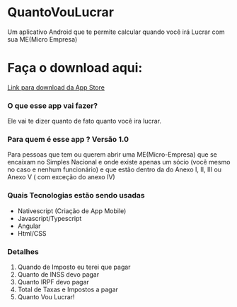 # QuantoVouLucrar
Um aplicativo Android que te permite calcular quando você irá Lucrar com sua ME(Micro Empresa)

# Faça o download aqui:
[Link para download da App Store](https://www.amazon.com.br/Dev-Aprender-Quanto-Vou-Lucrar/dp/B07VHGK4Y2/ref=sr_1_1?__mk_pt_BR=%C3%85M%C3%85%C5%BD%C3%95%C3%91&keywords=quanto+vou+lucrar&qid=1579001996&s=mobile-apps&sr=1-1)
### O que esse app vai fazer? ###
Ele vai te dizer quanto de fato quanto você ira lucrar.

### Para quem é esse app ? Versão 1.0 ###

Para pessoas que tem ou querem abrir uma ME(Micro-Empresa) que se encaixam no Simples Nacional e onde existe apenas um sócio (você mesmo no caso e nenhum funcionário) e que estão dentro da do Anexo I, II, III ou Anexo V ( com exceção do anexo IV)

### Quais Tecnologias estão sendo usadas ###

* Nativescript (Criação de App Mobile)
* Javascript/Typescript
* Angular
* Html/CSS

### Detalhes ###
1. Quando de Imposto eu terei que pagar
2. Quanto de INSS devo pagar
3. Quanto IRPF devo pagar
4. Total de Taxas e Impostos a pagar
5. Quanto Vou Lucrar!

